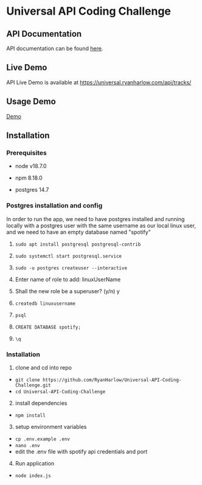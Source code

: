 # Universal API Coding Challenge

## API Documentation
API documentation can be found [here](https://app.swaggerhub.com/apis-docs/RYANHARLOW95_1/Universal-API-Coding-Challenge/1.0).

## Live Demo
API Live Demo is available at https://universal.ryanharlow.com/api/tracks/

## Usage Demo
[Demo](https://drive.google.com/file/d/1CWr6Mkhjzl6NK3aRe0VkcYcNl2yMjqIf/view?usp=share_link)

## Installation

### Prerequisites
* node v18.7.0

* npm 8.18.0

* postgres 14.7


### Postgres installation and config
In order to run the app, we need to have postgres installed and running locally with a postgres user with the same username as our local linux user, and we need to have an empty database named "spotify"

1. `sudo apt install postgresql postgresql-contrib`

2. `sudo systemctl start postgresql.service`

3. `sudo -u postgres createuser --interactive`

4. Enter name of role to add: linuxUserName

5. Shall the new role be a superuser? (y/n) y

6. `createdb linuxusername`

7. `psql`

8. `CREATE DATABASE spotify;`

9. `\q`

###  Installation

1. clone and cd into repo
* `git clone https://github.com/RyanHarlow/Universal-API-Coding-Challenge.git`
* `cd Universal-API-Coding-Challenge`
2. install dependencies
* `npm install`
3. setup environment variables
* `cp .env.example .env`
* `nano .env`
* edit the .env file with spotify api credentials and port
4. Run application
* `node index.js`